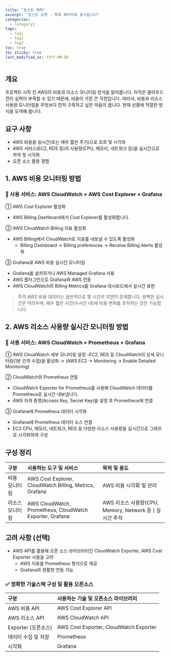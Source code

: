 ```yaml
---
title: "포스트 제목"
excerpt: "포스트 요약 - 목록 페이지에 표시됩니다"
categories:
  - Category1
tags:
  - Tag1
  - Tag2
  - Tag3
toc: true
toc_sticky: true
last_modified_at: YYYY-MM-DD
---
```


## 개요

프로젝트 시작 전 AWS의 비용과 리소스 모니터링 방식을 알아봅니다. 
아직은 클라우드 관리 실력이 부족할 수 있기 때문에, 비용이 가장 큰 걱정입니다. 
따라서, 비용과 리소스 사용량 모니터링을 무엇보다 먼저 구축하고 싶은 마음이 큽니다. 
현재 상황에 적절한 방식을 모색해 봅니다. 

## 요구 사항

- AWS 비용을 실시간(또는 매우 짧은 주기)으로 조회 및 시각화
- AWS 서비스(EC2, RDS 등)의 사용량(CPU, 메모리, 네트워크 등)을 실시간으로 파악 및 시각화
- 오픈 소스 활용 경험

## 1. AWS 비용 모니터링 방법
### 📌 사용 서비스: AWS CloudWatch + AWS Cost Explorer + Grafana

① AWS Cost Explorer 활성화
- AWS Billing Dashboard에서 Cost Explorer를 활성화합니다.

② AWS CloudWatch Billing 지표 활성화
- AWS Billing에서 CloudWatch로 지표를 내보낼 수 있도록 활성화
  - Billing Dashboard → Billing preferences → Receive Billing Alerts 활성화

③ Grafana로 AWS 비용 실시간 모니터링
- Grafana를 설치하거나 AWS Managed Grafana 사용
- AWS 플러그인으로 Grafana와 AWS 연동
- AWS CloudWatch의 Billing Metrics를 Grafana 대시보드에서 실시간 표현

> 주의
> AWS 비용 데이터는 일반적으로 몇 시간의 지연이 존재합니다.
> 완벽한 실시간은 어려우며, 매우 짧은 시간(수시간 내)에 비용 변화를 추적하는 것은 가능합니다.

## 2. AWS 리소스 사용량 실시간 모니터링 방법
### 📌 사용 서비스: AWS CloudWatch + Prometheus + Grafana

① AWS CloudWatch 세부 모니터링 설정
-EC2, RDS 등 CloudWatch의 상세 모니터링(1분 간격 수집)을 활성화
  → (AWS EC2 → Monitoring → Enable Detailed Monitoring)

② CloudWatch와 Prometheus 연동
- CloudWatch Exporter for Prometheus를 사용해 CloudWatch 데이터를 Prometheus로 실시간 내보냅니다.
- AWS 자격 증명(Access Key, Secret Key)을 설정 후 Prometheus에 연결

③ Grafana에 Prometheus 데이터 시각화
- Grafana에 Prometheus 데이터 소스 연결
- EC2 CPU, 메모리, 네트워크, RDS 등 다양한 리소스 사용량을 실시간으로 그래프로 시각화하여 구성

## 구성 정리

| 구분       | 사용하는 도구 및 서비스                                            | 목적 및 용도                                     |
|:---------|:---------------------------------------------------------|:--------------------------------------------|
| 비용 모니터링  | AWS Cost Explorer, CloudWatch Billing, Metrics, Grafana  | AWS 비용 시각화 및 관리                             | 
| 리소스 모니터링 | AWS CloudWatch, Prometheus, CloudWatch Exporter, Grafana | AWS 리소스 사용량(CPU, Memory, Network 등 ) 실시간 추적 |

## 고려 사항 (선택)

- AWS API를 활용해 오픈 소스 라이브러리인 CloudWatch Exporter, AWS Cost Exporter 사용을 고려
  - AWS 지표를 Prometheus 형식으로 제공
  - Grafana와 원활한 연동 가능

### ✅ 정확한 기술스택 구성 및 활용 오픈소스
| 구분	|사용하는 기술 및 오픈소스 라이브러리|
|:---|:-----|
|AWS 비용 API|	AWS Cost Explorer API|
|AWS 리소스 API|	AWS CloudWatch API|
|Exporter (오픈소스)|	AWS Cost Exporter, CloudWatch Exporter|
|데이터 수집 및 저장|	Prometheus|
|시각화	|Grafana|